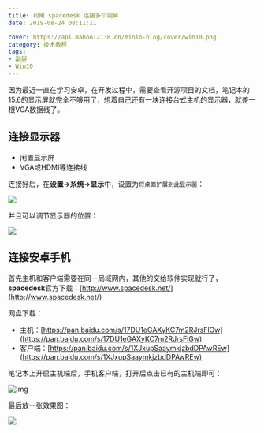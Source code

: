 ```yaml
---
title: 利用 spacedesk 连接多个副屏
date: 2019-08-24 08:11:11

cover: https://api.mahoo12138.cn/minio-blog/cover/win10.png
category: 技术教程
tags:
- 副屏
- Win10
---
```


因为最近一直在学习安卓，在开发过程中，需要查看开源项目的文档，笔记本的15.6的显示屏就完全不够用了，想着自己还有一块连接台式主机的显示器，就差一根VGA数据线了。

## 连接显示器

+ 闲置显示屏
+ VGA或HDMI等连接线

连接好后，在**设置->系统->显示**中，设置为`将桌面扩展到此显示器`：

![](https://api.mahoo12138.cn/minio-blog/tutorials/pc/fp.png)

并且可以调节显示器的位置：

![](https://api.mahoo12138.cn/minio-blog/tutorials/pc/fp2.png)

## 连接安卓手机

首先主机和客户端需要在同一局域网内，其他的交给软件实现就行了，**spacedesk**官方下载：[http://www.spacedesk.net/](http://www.spacedesk.net/)

网盘下载：

+ 主机：[https://pan.baidu.com/s/17DU1eGAXyKC7m2RJrsFlGw](https://pan.baidu.com/s/17DU1eGAXyKC7m2RJrsFlGw)
+ 客户端：[https://pan.baidu.com/s/1XJxupSaaymkjzbdDPAwREw](https://pan.baidu.com/s/1XJxupSaaymkjzbdDPAwREw)

笔记本上开启主机端后，手机客户端，打开后点击已有的主机端即可：

![img](https://api.mahoo12138.cn/minio-blog/tutorials/pc/fp3.jpg)

最后放一张效果图：

![](https://api.mahoo12138.cn/minio-blog/tutorials/pc/fp4.jpg)

